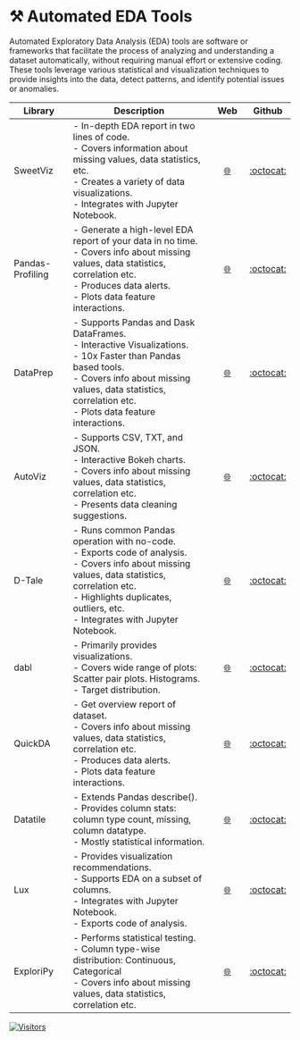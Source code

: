 # ⚒ Automated EDA Tools

Automated Exploratory Data Analysis (EDA) tools are software or frameworks that facilitate the process of analyzing and understanding a dataset automatically, without requiring manual effort or extensive coding. These tools leverage various statistical and visualization techniques to provide insights into the data, detect patterns, and identify potential issues or anomalies.

<table><thead><tr><th width="124">Library</th><th width="408">Description</th><th width="69" align="center">Web</th><th align="center">Github</th></tr></thead><tbody><tr><td>SweetViz</td><td>- In-depth EDA report in two lines of code.<br>- Covers information about missing values, data statistics, etc.<br>- Creates a variety of data visualizations.<br>- Integrates with Jupyter Notebook.</td><td align="center"><a href="https://pypi.org/project/sweetviz/">🌐</a></td><td align="center"><a href="https://github.com/fbdesignpro/sweetviz">:octocat:</a></td></tr><tr><td>Pandas-Profiling</td><td>- Generate a high-level EDA report of your data in no time.<br>- Covers info about missing values, data statistics, correlation etc.<br>- Produces data alerts.<br>- Plots data feature interactions.</td><td align="center"><a href="https://pypi.org/project/pandas-profiling/">🌐</a></td><td align="center"><a href="https://github.com/ydataai/pandas-profiling">:octocat:</a></td></tr><tr><td>DataPrep</td><td>- Supports Pandas and Dask DataFrames.<br>- Interactive Visualizations.<br>- 10x Faster than Pandas based tools.<br>- Covers info about missing values, data statistics, correlation etc.<br>- Plots data feature interactions.</td><td align="center"><a href="https://dataprep.ai/">🌐</a></td><td align="center"><a href="https://github.com/sfu-db/dataprep">:octocat:</a></td></tr><tr><td>AutoViz</td><td>- Supports CSV, TXT, and JSON.<br>- Interactive Bokeh charts.<br>- Covers info about missing values, data statistics, correlation etc.<br>- Presents data cleaning suggestions.</td><td align="center"><a href="https://pypi.org/project/autoviz">🌐</a></td><td align="center"><a href="https://github.com/AutoViML/AutoViz">:octocat:</a></td></tr><tr><td>D-Tale</td><td>- Runs common Pandas operation with no-code.<br>- Exports code of analysis.<br>- Covers info about missing values, data statistics, correlation etc.<br>- Highlights duplicates, outliers, etc.<br>- Integrates with Jupyter Notebook.</td><td align="center"><a href="https://pypi.org/project/dtale/">🌐</a></td><td align="center"><a href="https://github.com/man-group/dtale">:octocat:</a></td></tr><tr><td>dabl</td><td>- Primarily provides visualizations.<br>- Covers wide range of plots: Scatter pair plots. Histograms.<br>- Target distribution.</td><td align="center"><a href="https://pypi.org/project/dabl">🌐</a></td><td align="center"><a href="https://github.com/dabl/dabl">:octocat:</a></td></tr><tr><td>QuickDA</td><td>- Get overview report of dataset.<br>- Covers info about missing values, data statistics, correlation etc.<br>- Produces data alerts.<br>- Plots data feature interactions.</td><td align="center"><a href="https://pypi.org/project/quickda">🌐</a></td><td align="center"><a href="https://github.com/sid-the-coder/QuickDA">:octocat:</a></td></tr><tr><td>Datatile</td><td>- Extends Pandas describe().<br>- Provides column stats: column type count, missing, column datatype.<br>- Mostly statistical information.</td><td align="center"><a href="https://pypi.org/project/datatile/">🌐</a></td><td align="center"><a href="https://github.com/polyaxon/datatile">:octocat:</a></td></tr><tr><td>Lux</td><td>- Provides visualization recommendations.<br>- Supports EDA on a subset of columns.<br>- Integrates with Jupyter Notebook.<br>- Exports code of analysis.</td><td align="center"><a href="https://lux-api.readthedocs.io/en/latest/">🌐</a></td><td align="center"><a href="https://github.com/lux-org/lux">:octocat:</a></td></tr><tr><td>ExploriPy</td><td>- Performs statistical testing.<br>- Column type-wise distribution: Continuous, Categorical<br>- Covers info about missing values, data statistics, correlation etc.</td><td align="center"><a href="https://pypi.org/project/ExploriPy/">🌐</a></td><td align="center"><a href="https://github.com/exploripy/exploripy">:octocat:</a></td></tr></tbody></table>

[![Visitors](https://api.visitorbadge.io/api/visitors?path=https%3A%2F%2Fgithub.com%2Fdrshahizan\&labelColor=%23697689\&countColor=%23555555\&style=plastic)](https://visitorbadge.io/status?path=https%3A%2F%2Fgithub.com%2Fdrshahizan)
